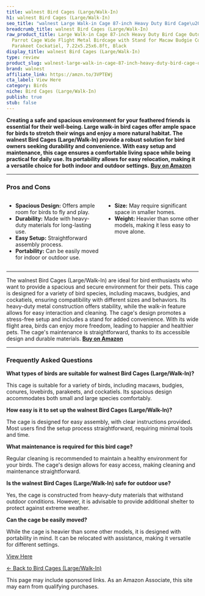 ```yaml
---
title: walnest Bird Cages (Large/Walk-In)
h1: walnest Bird Cages (Large/Walk-In)
seo_title: "walnest Large Walk-in Cage 87-inch Heavy Duty Bird Cage\u2026"
breadcrumb_title: walnest Bird Cages (Large/Walk-In)
raw_product_title: Large Walk-in Cage 87-inch Heavy Duty Bird Cage Outdoor Aviary
  Parrot Cage Wide Flight Metal Birdcage with Stand for Macaw Budgie Conure Lovebird
  Parakeet Cockatiel, 7.22x5.25x6.8ft, Black
display_title: walnest Bird Cages (Large/Walk-In)
type: review
product_slug: walnest-large-walk-in-cage-87-inch-heavy-duty-bird-cage-outdoor-aviary-f34965c1
brand: walnest
affiliate_link: https://amzn.to/3VPTEWj
cta_label: View Here
category: Birds
niche: Bird Cages (Large/Walk-In)
publish: true
stub: false
---
```


<div id="intro" class="full-width">
  <p><strong>Creating a safe and spacious environment for your feathered friends is essential for their well-being. Large walk-in bird cages offer ample space for birds to stretch their wings and enjoy a more natural habitat. The walnest Bird Cages (Large/Walk-In) provide a robust solution for bird owners seeking durability and convenience. With easy setup and maintenance, this cage ensures a comfortable living space while being practical for daily use. Its portability allows for easy relocation, making it a versatile choice for both indoor and outdoor settings.</strong> <a href="https://amzn.to/3VPTEWj" rel="nofollow sponsored noopener" target="_blank"><strong>Buy on Amazon</strong></a></p>
</div>

<hr />
<h3 id="pros-cons">Pros and Cons</h3>
<div class="pc-grid" style="display:grid;grid-template-columns:1fr 1fr;gap:16px;">
  <ul>
    <li><strong>Spacious Design:</strong> Offers ample room for birds to fly and play.</li>
    <li><strong>Durability:</strong> Made with heavy-duty materials for long-lasting use.</li>
    <li><strong>Easy Setup:</strong> Straightforward assembly process.</li>
    <li><strong>Portability:</strong> Can be easily moved for indoor or outdoor use.</li>
  </ul>
  <ul>
    <li><strong>Size:</strong> May require significant space in smaller homes.</li>
    <li><strong>Weight:</strong> Heavier than some other models, making it less easy to move alone.</li>
  </ul>
</div>
<hr />

<div class="full-width">
  <p>The walnest Bird Cages (Large/Walk-In) are ideal for bird enthusiasts who want to provide a spacious and secure environment for their pets. This cage is designed for a variety of bird species, including macaws, budgies, and cockatiels, ensuring compatibility with different sizes and behaviors. Its heavy-duty metal construction offers stability, while the walk-in feature allows for easy interaction and cleaning. The cage's design promotes a stress-free setup and includes a stand for added convenience. With its wide flight area, birds can enjoy more freedom, leading to happier and healthier pets. The cage's maintenance is straightforward, thanks to its accessible design and durable materials. <a href="https://amzn.to/3VPTEWj" rel="nofollow sponsored noopener" target="_blank"><strong>Buy on Amazon</strong></a></p>
</div>

<hr />
<h3 id="faqs">Frequently Asked Questions</h3>

<p><strong>What types of birds are suitable for walnest Bird Cages (Large/Walk-In)?</strong></p>
<p>This cage is suitable for a variety of birds, including macaws, budgies, conures, lovebirds, parakeets, and cockatiels. Its spacious design accommodates both small and large species comfortably.</p>

<p><strong>How easy is it to set up the walnest Bird Cages (Large/Walk-In)?</strong></p>
<p>The cage is designed for easy assembly, with clear instructions provided. Most users find the setup process straightforward, requiring minimal tools and time.</p>

<p><strong>What maintenance is required for this bird cage?</strong></p>
<p>Regular cleaning is recommended to maintain a healthy environment for your birds. The cage's design allows for easy access, making cleaning and maintenance straightforward.</p>

<p><strong>Is the walnest Bird Cages (Large/Walk-In) safe for outdoor use?</strong></p>
<p>Yes, the cage is constructed from heavy-duty materials that withstand outdoor conditions. However, it is advisable to provide additional shelter to protect against extreme weather.</p>

<p><strong>Can the cage be easily moved?</strong></p>
<p>While the cage is heavier than some other models, it is designed with portability in mind. It can be relocated with assistance, making it versatile for different settings.</p>
<p><a class="btn" href="https://amzn.to/3VPTEWj" target="_blank" rel="nofollow sponsored noopener">View Here</a></p>
<p><a href="/roundups/birds/bird-cages-large-walk-in-/">← Back to Bird Cages (Large/Walk-In)</a></p>
<aside class="disclosure">This page may include sponsored links. As an Amazon Associate, this site may earn from qualifying purchases.</aside>
